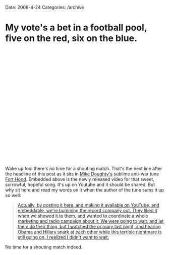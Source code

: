 Date: 2008-4-24
Categories: /archive

# My vote's a bet in a football pool, five on the red, six on the blue.

<object width="425" height="355"><param name="movie" value="http://www.youtube.com/v/BaB9dow1eR4&hl=en"></param><param name="wmode" value="transparent"></param><embed src="http://www.youtube.com/v/BaB9dow1eR4&hl=en" type="application/x-shockwave-flash" wmode="transparent" width="425" height="355"></embed></object>

Wake up fool there's  no time for a shouting match.  That's the next line after the headline of this post as it sits in <a href="http://www.mikedoughty.com/">Mike Doughty's</a>  sublime anti-war tune <a href="http://www.mikedoughty.com/music/lyrics/117">Fort Hood</a>.  Embedded above is the newly released video for that sweet, sorrowful, hopeful song. It's up on Youtube and it should be shared.  But why sit here and read my words on it when the author of the tune sums it up so well:

<blockquote>
<a href="http://www.mikedoughty.com/blog/archives/000745.html">Actually, by posting it here, and making it available on YouTube, and embeddable, we're bumming the record company out. They liked it when we showed it to them, and wanted to coordinate a whole marketing and radio campaign about it. We were going to wait, and let them do their thing, but I watched the primary last night, and hearing Obama and Hillary snark at each other while this terrible nightmare is still going on, I realized I didn't want to wait.</a>
</blockquote> 

No time for a shouting match indeed.    

